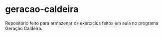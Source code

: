 # geracao-caldeira
Repositório feito para armazenar os exercícios feitos em aula no programa Geração Caldeira.
